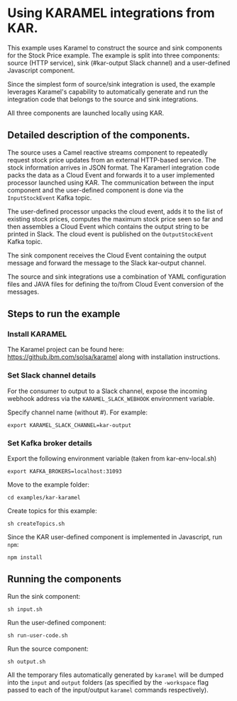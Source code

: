 <!--
# Copyright IBM Corporation 2020,2021
#
# Licensed under the Apache License, Version 2.0 (the "License");
# you may not use this file except in compliance with the License.
# You may obtain a copy of the License at
#
#     http://www.apache.org/licenses/LICENSE-2.0
#
# Unless required by applicable law or agreed to in writing, software
# distributed under the License is distributed on an "AS IS" BASIS,
# WITHOUT WARRANTIES OR CONDITIONS OF ANY KIND, either express or implied.
# See the License for the specific language governing permissions and
# limitations under the License.
-->

# Using KARAMEL integrations from KAR.

This example uses Karamel to construct the source and sink components for the Stock Price example. The example is split into three components: source (HTTP service), sink (#kar-output Slack channel) and a user-defined Javascript component.

Since the simplest form of source/sink integration is used, the example leverages Karamel's capability to automatically generate and run the integration code that belongs to the source and sink integrations.

All three components are launched locally using KAR.

## Detailed description of the components.

The source uses a Camel reactive streams component to repeatedly request stock price updates from an external HTTP-based service. The stock information arrives in JSON format. The Karamerl integration code packs the data as a Cloud Event and forwards it to a user implemented processor launched using KAR. The communication between the input component and the user-defined component is done via the `InputStockEvent` Kafka topic.

The user-defined processor unpacks the cloud event, adds it to the list of existing stock prices, computes the maximum stock price seen so far and then assembles a Cloud Event which contains the output string to be printed in Slack. The cloud event is published on the `OutputStockEvent` Kafka topic.

The sink component receives the Cloud Event containing the output message and forward the message to the Slack kar-output channel.

The source and sink integrations use a combination of YAML configuration files and JAVA files for defining the to/from Cloud Event conversion of the messages.

## Steps to run the example

### Install KARAMEL

The Karamel project can be found here: https://github.ibm.com/solsa/karamel along with installation instructions.

### Set Slack channel details

For the consumer to output to a Slack channel, expose the incoming webhook address via the `KARAMEL_SLACK_WEBHOOK` environment variable.

Specify channel name (without #). For example:
```
export KARAMEL_SLACK_CHANNEL=kar-output
```

### Set Kafka broker details

Export the following environment variable (taken from kar-env-local.sh)
```
export KAFKA_BROKERS=localhost:31093
```

Move to the example folder:

```
cd examples/kar-karamel
```

Create topics for this example:

```
sh createTopics.sh
```

Since the KAR user-defined component is implemented in Javascript, run `npm`:

```
npm install
```

## Running the components

Run the sink component:
```
sh input.sh
```

Run the user-defined component:
```
sh run-user-code.sh
```

Run the source component:
```
sh output.sh
```

All the temporary files automatically generated by `karamel` will be dumped into the `input` and `output` folders (as specified by the `-workspace` flag passed to each of the input/output `karamel` commands respectively).
